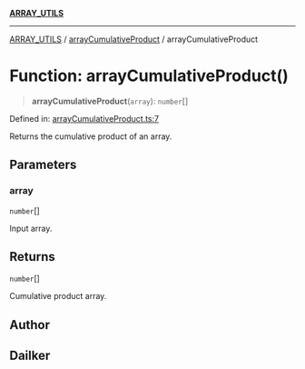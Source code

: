 [**ARRAY_UTILS**](../../README.md)

***

[ARRAY_UTILS](../../README.md) / [arrayCumulativeProduct](../README.md) / arrayCumulativeProduct

# Function: arrayCumulativeProduct()

> **arrayCumulativeProduct**(`array`): `number`[]

Defined in: [arrayCumulativeProduct.ts:7](https://github.com/dailker/everyutil/blob/ad2377a1b54f33845a97eb4ed5e96eec58b021e0/src/array/arrayCumulativeProduct.ts#L7)

Returns the cumulative product of an array.

## Parameters

### array

`number`[]

Input array.

## Returns

`number`[]

Cumulative product array.

## Author

## Dailker
